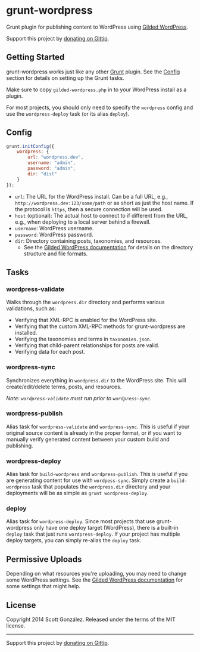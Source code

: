 # grunt-wordpress

Grunt plugin for publishing content to WordPress using [Gilded WordPress](https://github.com/scottgonzalez/grunt-wordpress).

Support this project by [donating on Gittip](https://www.gittip.com/scottgonzalez/).



## Getting Started

grunt-wordpress works just like any other [Grunt](http://gruntjs.com/) plugin. See the [Config](#config) section for details on setting up the Grunt tasks.

Make sure to copy `gilded-wordpress.php` in to your WordPress install as a plugin.

For most projects, you should only need to specify the `wordpress` config
and use the `wordpress-deploy` task (or its alias `deploy`).



## Config

```javascript
grunt.initConfig({
	wordpress: {
		url: "wordpress.dev",
		username: "admin",
		password: "admin",
		dir: "dist"
	}
});
```

* `url`: The URL for the WordPress install.
  Can be a full URL, e.g., `http://wordpress.dev:123/some/path`
  or as short as just the host name.
  If the protocol is `https`, then a secure connection will be used.
* `host` (optional): The actual host to connect to if different from the URL, e.g., when deploying to a local server behind a firewall.
* `username`: WordPress username.
* `password`: WordPress password.
* `dir`: Directory containing posts, taxonomies, and resources.
  * See the [Gilded WordPress documentation](https://github.com/scottgonzalez/gilded-wordpress#directory-structure) for details on the directory structure and file formats.



## Tasks

### wordpress-validate

Walks through the `wordpress.dir` directory and performs various validations, such as:

* Verifying that XML-RPC is enabled for the WordPress site.
* Verifying that the custom XML-RPC methods for grunt-wordpress are installed.
* Verifying the taxonomies and terms in `taxonomies.json`.
* Verifying that child-parent relationships for posts are valid.
* Verifying data for each post.

### wordpress-sync

Synchronizes everything in `wordpress.dir` to the WordPress site.
This will create/edit/delete terms, posts, and resources.

*Note: `wordpress-validate` must run prior to `wordpress-sync`.*

### wordpress-publish

Alias task for `wordpress-validate` and `wordpress-sync`.
This is useful if your original source content is already in the proper format,
or if you want to manually verify generated content between your custom build and publishing.

### wordpress-deploy

Alias task for `build-wordpress` and `wordpress-publish`.
This is useful if you are generating content for use with `wordpess-sync`.
Simply create a `build-wordpress` task that populates the `wordpress.dir` directory
and your deployments will be as simple as `grunt wordpress-deploy`.

### deploy

Alias task for `wordpress-deploy`.
Since most projects that use grunt-wordpress only have one deploy target (WordPress),
there is a built-in `deploy` task that just runs `wordpress-deploy`.
If your project has multiple deploy targets, you can simply re-alias the `deploy` task.



## Permissive Uploads

Depending on what resources you're uploading, you may need to change some WordPress settings. See the [Gilded WordPress documentation](https://github.com/scottgonzalez/grunt-wordpress#permissive-uploads) for some settings that might help.



## License

Copyright 2014 Scott González. Released under the terms of the MIT license.

---

Support this project by [donating on Gittip](https://www.gittip.com/scottgonzalez/).
